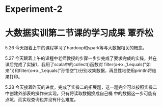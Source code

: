 # Experiment-2
# 大数据实训第二节课的学习成果 覃乔松

5.26
今天跟着上午的课程学习了hardoop和spark等与大数据相关的概念。

5.27
今天跟着上午的课程中老师教授的步骤一步步完成了要求完成的实操，并在课后完成了实操1，我用了scala中的collect()函数对
filter(x=>x._1.equals("如来"))和filter(x=>x._1.equals("孙悟空"))分别收集数据，再显性地使用println将结果打印。

5.28
今天接着昨天的进度，完成了实操二的拓展题，这一题完全可以按照实操二中创建外部表的操作来实现，只有将读取数据换成自己桶
中的数据这一步可能有点坑，而实现查询也并没有什么难度。

